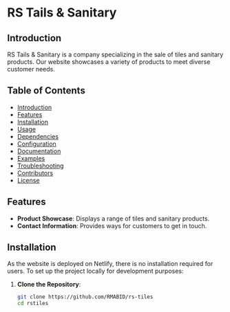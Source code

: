 # RS Tails & Sanitary

## Introduction

RS Tails & Sanitary is a company specializing in the sale of tiles and sanitary products. Our website showcases a variety of products to meet diverse customer needs.

## Table of Contents

- [Introduction](#introduction)
- [Features](#features)
- [Installation](#installation)
- [Usage](#usage)
- [Dependencies](#dependencies)
- [Configuration](#configuration)
- [Documentation](#documentation)
- [Examples](#examples)
- [Troubleshooting](#troubleshooting)
- [Contributors](#contributors)
- [License](#license)

## Features

- **Product Showcase**: Displays a range of tiles and sanitary products.
- **Contact Information**: Provides ways for customers to get in touch.

## Installation

As the website is deployed on Netlify, there is no installation required for users. To set up the project locally for development purposes:

1. **Clone the Repository**:
   ```bash
   git clone https://github.com/RMABID/rs-tiles
   cd rstiles
